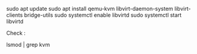 sudo apt update
sudo apt install qemu-kvm libvirt-daemon-system libvirt-clients bridge-utils
sudo systemctl enable libvirtd
sudo systemctl start libvirtd


Check : 


lsmod | grep kvm
